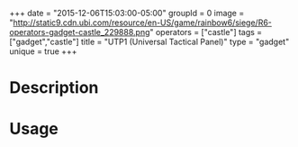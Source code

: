 +++
date = "2015-12-06T15:03:00-05:00"
groupId = 0
image = "http://static9.cdn.ubi.com/resource/en-US/game/rainbow6/siege/R6-operators-gadget-castle_229888.png"
operators = ["castle"]
tags = ["gadget","castle"]
title = "UTP1 (Universal Tactical Panel)"
type = "gadget"
unique = true
+++

# Description

# Usage
